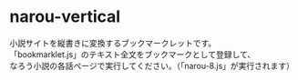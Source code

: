 # narou-vertical
小説サイトを縦書きに変換するブックマークレットです。  
「bookmarklet.js」のテキスト全文をブックマークとして登録して、  
なろう小説の各話ページで実行してください。（「narou-8.js」が実行されます）
